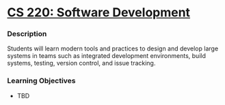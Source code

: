 # [CS 220: Software Development](https://wne.smartcatalogiq.com/en/2019-2020/Catalogue/Undergraduate-Courses/CS-COMPUTER-SCIENCE/200/CS-220)
### Description
Students will learn modern tools and practices to design and develop large systems in teams such as integrated development environments, build systems, testing, version control, and issue tracking.
### Learning Objectives
- TBD
